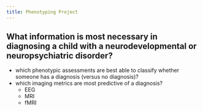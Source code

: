 ```yaml
---
title: Phenotyping Project
---
```


## What information is most necessary in diagnosing a child with a neurodevelopmental or neuropsychiatric disorder?
* which phenotypic assessments are best able to classify whether someone has a diagnosis (versus no diagnosis)?
* which imaging metrics are most predictive of a diagnosis?
    * EEG
    * MRI
    * fMRI

